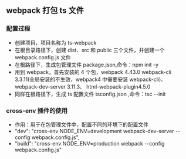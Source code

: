 ## webpack 打包 ts 文件

### 配置过程

-   创建项目，项目名称为 ts-webpack
-   在根目录路径下，创建 dist、src 和 public 三个文件，并创建一个 webpack.config.js 文件
-   在根路径下，生成包管理文件 package.json,命令：npm init -y
-   用到 webpack，首先安装的 4 个包，webpack 4.43.0 webpack-cli 3.3.11(全局安装的不生效，webpack4 中需要安装 webpack-cli)、 webpack-dev-server 3.11.3、 html-webpack-plugin4.5.0
-   同样在根路径下，生成 ts 配置文件 tsconfig.json ,命令：tsc --init

### cross-env 插件的使用

-   作用：用于在包管理文件中，配置不同的环境下的配置文件
-   "dev": "cross-env NODE_ENV=development webpack-dev-server --config webpack.config.js",
-   "build": "cross-env NODE_ENV=production webpack --config webpack.config.js"
